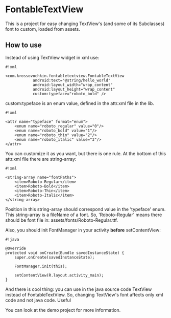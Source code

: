 # FontableTextView #

This is a project for easy changing TextView's (and some of its Subclasses) font to custom, loaded from assets.

## How to use ##

Instead of using TextView widget in xml use:

```
#!xml

<com.krossovochkin.fontabletextview.FontableTextView
            android:text="@string/hello_world"
            android:layout_width="wrap_content"
            android:layout_height="wrap_content"
            custom:typeface="roboto_bold" />
```
custom:typeface is an enum value, defined in the attr.xml file in the lib.

```
#!xml

<attr name="typeface" format="enum">
    <enum name="roboto_regular" value="0"/>
    <enum name="roboto_bold" value="1"/>
    <enum name="roboto_thin" value="2"/>
    <enum name="roboto_italic" value="3"/>
</attr>
```

You can customize it as you want, but there is one rule.
At the bottom of this attr.xml file there are string-array:

```
#!xml

<string-array name="fontPaths">
    <item>Roboto-Regular</item>
    <item>Roboto-Bold</item>
    <item>Roboto-Thin</item>
    <item>Roboto-Italic</item>
</string-array>
```

Position in this string-array should correspond value in the 'typeface' enum.
This string-array is a fileName of a font.
So, 'Roboto-Regular' means there should be font file in: assets/fonts/Roboto-Regular.ttf.

Also, you should init FontManager in your activity **before** setContentView:

```
#!java

@Override
protected void onCreate(Bundle savedInstanceState) {
    super.onCreate(savedInstanceState);

    FontManager.init(this);

    setContentView(R.layout.activity_main);
}
```

And there is cool thing: you can use in the java source code TextView instead of FontableTextView.
So, changing TextView's font affects only xml code and not java code. Useful

You can look at the demo project for more information.